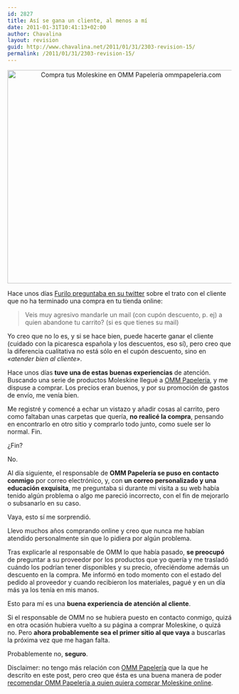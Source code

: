 ```yaml
---
id: 2827
title: Así se gana un cliente, al menos a mí
date: 2011-01-31T10:41:13+02:00
author: Chavalina
layout: revision
guid: http://www.chavalina.net/2011/01/31/2303-revision-15/
permalink: /2011/01/31/2303-revision-15/
---
```

<p style="text-align: center;">
  <img class="size-full wp-image-2308  aligncenter" title="moleskine" src="http://www.chavalina.net/imagenes/2011/01/moleskine.jpg" alt="Compra tus Moleskine en OMM Papelería ommpapeleria.com" width="540" height="480" srcset="http://www.chavalina.net/imagenes/2011/01/moleskine.jpg 540w, http://www.chavalina.net/imagenes/2011/01/moleskine-300x266.jpg 300w, http://www.chavalina.net/imagenes/2011/01/moleskine-500x444.jpg 500w" sizes="(max-width: 540px) 100vw, 540px" />
</p>

Hace unos días <a href="http://twitter.com/#!/furilo/status/30281959758372864" target="_blank">Furilo preguntaba en su twitter</a> sobre el trato con el cliente que no ha terminado una compra en tu tienda online:

> Veis muy agresivo mandarle un mail (con cupón descuento, p. ej) a quien abandone tu carrito? (si es que tienes su mail)

Yo creo que no lo es, y si se hace bien, puede hacerte ganar el cliente (cuidado con la picaresca española y los descuentos, eso sí), pero creo que la diferencia cualitativa no está sólo en el cupón descuento, sino en _«atender bien al cliente»_.

Hace unos días **tuve una de estas buenas experiencias** de atención. Buscando una serie de productos Moleskine llegué a <a href="http://www.ommpapeleria.com/" target="_blank">OMM Papelería</a>, y me dispuse a comprar. Los precios eran buenos, y por su promoción de gastos de envío, me venía bien.

Me registré y comencé a echar un vistazo y añadir cosas al carrito, pero como faltaban unas carpetas que quería, **no realicé la compra**, pensando en encontrarlo en otro sitio y comprarlo todo junto, como suele ser lo normal. Fin.

¿Fin?

No.

Al día siguiente, el responsable de **OMM Papelería se puso en contacto conmigo** por correo electrónico, y, con **un correo personalizado y una educación exquisita**, me preguntaba si durante mi visita a su web había tenido algún problema o algo me pareció incorrecto, con el fin de mejorarlo o subsanarlo en su caso.

Vaya, esto sí me sorprendió.

Llevo muchos años comprando online y creo que nunca me habían atendido personalmente sin que lo pidiera por algún problema.

Tras explicarle al responsable de OMM lo que había pasado, **se preocupó** de preguntar a su proveedor por los productos que yo quería y me trasladó cuándo los podrían tener disponibles y su precio, ofreciéndome además un descuento en la compra. Me informó en todo momento con el estado del pedido al proveedor y cuando recibieron los materiales, pagué y en un día más ya los tenía en mis manos.

Esto para mí es una **buena experiencia de atención al cliente**.

Si el responsable de OMM no se hubiera puesto en contacto conmigo, quizá en otra ocasión hubiera vuelto a su página a comprar Moleskine, o quizá no. Pero **ahora probablemente sea el primer sitio al que vaya** a buscarlas la próxima vez que me hagan falta.

Probablemente no, **seguro**.

Disclaimer: no tengo más relación con <a href="http://www.ommpapeleria.com/" target="_blank">OMM Papelería</a> que la que he descrito en este post, pero creo que ésta es una buena manera de poder <a href="http://www.ommpapeleria.com/" target="_blank">recomendar OMM Papelería a quien quiera comprar Moleskine online</a>.